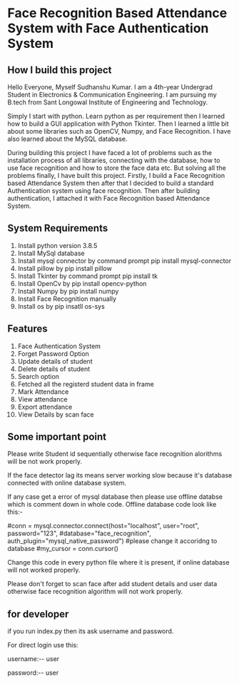 # Face Recognition Based Attendance System with Face Authentication System

## How I build this project

Hello Everyone, Myself Sudhanshu Kumar. I am a 4th-year Undergrad Student in Electronics & Communication Engineering. I am pursuing my B.tech from Sant Longowal Institute of Engineering and Technology.
 

Simply I start with python. Learn python as per requirement then I learned how to build a GUI application with Python Tkinter. Then I learned a little bit about some libraries such as OpenCV, Numpy, and Face Recognition. I have also learned about the MySQL database.
 
During building this project I have faced a lot of problems such as the installation process of all libraries, connecting with the database, how to use face recognition and how to store the face data etc.
But solving all the problems finally, I have built this project. Firstly, I build a Face Recognition based Attendance System then after that I decided to build a standard Authentication system using face recognition. Then after building authentication, I attached it with Face Recognition based Attendance System.



## System Requirements

1.	Install python version 3.8.5
2.	Install MySql database
3.	Install mysql connector by command prompt pip install mysql-connector
4.	Install pillow by pip install pillow
5.	Install Tkinter by command prompt pip install tk
6.	Install OpenCv by pip install opencv-python
7.	Install Numpy by pip install numpy
8.	Install Face Recognition manually
9.	Install os by pip insatll os-sys

## Features

1. Face Authentication System
2. Forget Password Option
3. Update details of student
4. Delete details of student
5. Search option
6. Fetched all the registerd student data in frame
7. Mark Attendance
8. View attendance
9. Export attendance
10. View Details by scan face


## Some important point

Please write Student id sequentially otherwise face recognition alorithms will be not work properly.

If the face detector lag its means server working slow because it's database connected with online database system.

If any case get a error of mysql database then please use offline databse which is comment down in whole code.
Offline database code look like this:- 

#conn = mysql.connector.connect(host="localhost", user="root", password="123",
                              #database="face_recognition", auth_plugin="mysql_native_password")            #please change it accoridng to database
#my_cursor = conn.cursor()

Change this code in every python file where it is present, if online database will not worked properly.

Please don't forget to scan face after add student details and user data otherwise face recognition algorithm will not work properly.



## for developer

if you run index.py then its ask username and password.


For direct login use this:

username:-- user

password:-- user



